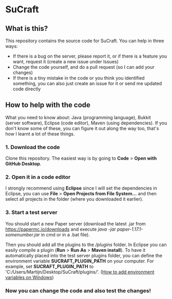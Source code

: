 # SuCraft

## What is this?

This repository contains the source code for SuCraft. You can help in three ways:
* If there is a bug on the server, please report it, or if there is a feature you want, request it (create a new issue under Issues)
* Change the code yourself, and do a pull request (so I can add your changes)
* If there is a tiny mistake in the code or you think you identified something, you can also just create an issue for it or send me updated code directly

## How to help with the code

What you need to know about: Java (programming language), Bukkit (server software), Eclipse (code editor), Maven (using dependencies). If you don't know some of these, you can figure it out along the way too, that's how I learnt a lot of these things.

### 1. Download the code

Clone this repository. The easiest way is by going to **Code** > **Open with GitHub Desktop**.

### 2. Open it in a code editor

I strongly recommend using **Eclipse** since I will set the dependencies in Eclipse, you can use **File** > **Open Projects from File System...** and then select all projects in the folder (where you downloaded it earlier).

### 3. Start a test server

You should start a new Paper server (download the latest .jar from https://papermc.io/downloads and execute *java -jar paper-1.17.1-somenumber.jar* in cmd or in a .bat file).

Then you should add all the plugins to the */plugins* folder. In Eclipse you can easily compile a plugin (**Run** > **Run As** > **Maven install**). To have it automatically placed into the test server plugins folder, you can define the environment variable **SUCRAFT_PLUGIN_PATH** on your computer. For example, set **SUCRAFT_PLUGIN_PATH** to 'C:/Users/Martijn/Desktop/SuCraft/plugins/'. ([How to add environment variables on Windows](https://docs.oracle.com/en/database/oracle/machine-learning/oml4r/1.5.1/oread/creating-and-modifying-environment-variables-on-windows.html#GUID-DD6F9982-60D5-48F6-8270-A27EC53807D0))

### Now you can change the code and also test the changes!
